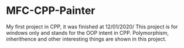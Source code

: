 # MFC-CPP-Painter
My first project in CPP, it was finished at 12/01/2020/
This project is for windows only and stands for the OOP intent in CPP.
Polymorphism, inherithence and other interesting things are shown in this project.
